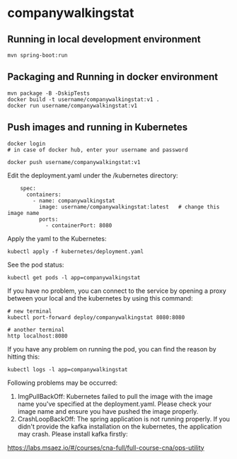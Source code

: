 # companywalkingstat

## Running in local development environment

```
mvn spring-boot:run
```

## Packaging and Running in docker environment

```
mvn package -B -DskipTests
docker build -t username/companywalkingstat:v1 .
docker run username/companywalkingstat:v1
```

## Push images and running in Kubernetes

```
docker login 
# in case of docker hub, enter your username and password

docker push username/companywalkingstat:v1
```

Edit the deployment.yaml under the /kubernetes directory:
```
    spec:
      containers:
        - name: companywalkingstat
          image: username/companywalkingstat:latest   # change this image name
          ports:
            - containerPort: 8080

```

Apply the yaml to the Kubernetes:
```
kubectl apply -f kubernetes/deployment.yaml
```

See the pod status:
```
kubectl get pods -l app=companywalkingstat
```

If you have no problem, you can connect to the service by opening a proxy between your local and the kubernetes by using this command:
```
# new terminal
kubectl port-forward deploy/companywalkingstat 8080:8080

# another terminal
http localhost:8080
```

If you have any problem on running the pod, you can find the reason by hitting this:
```
kubectl logs -l app=companywalkingstat
```

Following problems may be occurred:

1. ImgPullBackOff:  Kubernetes failed to pull the image with the image name you've specified at the deployment.yaml. Please check your image name and ensure you have pushed the image properly.
1. CrashLoopBackOff: The spring application is not running properly. If you didn't provide the kafka installation on the kubernetes, the application may crash. Please install kafka firstly:

https://labs.msaez.io/#/courses/cna-full/full-course-cna/ops-utility

